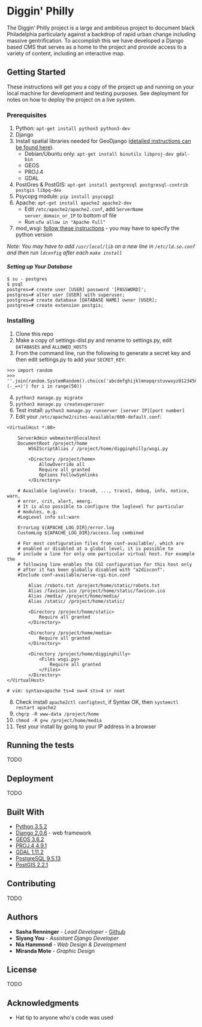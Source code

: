 # Diggin' Philly

The Diggin’ Philly project is a large and ambitious project to document black Philadelphia particularly against a backdrop of rapid urban change including massive gentrification. To accomplish this we have developed a Django based CMS that serves as a home to the project and provide access to a variety of content, including an interactive map.

## Getting Started

These instructions will get you a copy of the project up and running on your local machine for development and testing purposes. See deployment for notes on how to deploy the project on a live system.

### Prerequisites

1. Python: `apt-get install python3 python3-dev`
2. Django
3. Install spatial libraries needed for GeoDjango ([detailed instructions can be found here](https://docs.djangoproject.com/en/2.0/ref/contrib/gis/install/geolibs/)).
    * Debian/Ubuntu only: `apt-get install binutils libproj-dev gdal-bin`
    * GEOS
    * PROJ.4
    * GDAL
4. PostGres & PostGIS: `apt-get install postgresql postgresql-contrib postgis libpq-dev`
5. Psycopg module: `pip install psycopg2`
6. Apache: `apt-get install apache2 apache2-dev`
    * Edit `/etc/apache2/apache2.conf`, add `ServerName server_domain_or_IP` to bottom of file
    * Run `ufw allow in "Apache Full"`
7. mod_wsgi: [follow these instructions](http://modwsgi.readthedocs.io/en/develop/user-guides/quick-installation-guide.html) - you may have to specify the python version

*Note: You may have to add `/usr/local/lib` on a new line in `/etc/ld.so.conf` and then run `ldconfig` after each `make install`*

#### *Setting up Your Database*

```
$ su - postgres
$ psql
postgres=# create user [USER] password '[PASSWORD]';
postgres=# alter user [USER] with superuser;
postgres=# create database [DATABASE NAME] owner [USER];
postgres=# create extension postgis;
```

### Installing

1. Clone this repo
2. Make a copy of settings-dist.py and rename to settings.py, edit `DATABASES` and `ALLOWED_HOSTS`
3. From the command line, run the following to generate a secret key and then edit settings.py to add your `SECRET_KEY`:
```
>>> import random
>>> ''.join(random.SystemRandom().choice('abcdefghijklmnopqrstuvwxyz0123456789!@#$%^&*(-_=+)') for i in range(50))
```
4. `python3 manage.py migrate`
5. `python3 manage.py createsuperuser`
6. Test install: `python3 manage.py runserver [server IP][port number]`
7. Edit your `/etc/apache2/sites-available/000-default.conf`:
```
<VirtualHost *:80>

	ServerAdmin webmaster@localhost
	DocumentRoot /project/home
        WSGIScriptAlias / /project/home/digginphilly/wsgi.py

        <Directory /project/home>
            AllowOverride all
            Require all granted
            Options FollowSymlinks
        </Directory>

	# Available loglevels: trace8, ..., trace1, debug, info, notice, warn,
	# error, crit, alert, emerg.
	# It is also possible to configure the loglevel for particular
	# modules, e.g.
	#LogLevel info ssl:warn

	ErrorLog ${APACHE_LOG_DIR}/error.log
	CustomLog ${APACHE_LOG_DIR}/access.log combined

	# For most configuration files from conf-available/, which are
	# enabled or disabled at a global level, it is possible to
	# include a line for only one particular virtual host. For example the
	# following line enables the CGI configuration for this host only
	# after it has been globally disabled with "a2disconf".
	#Include conf-available/serve-cgi-bin.conf

        Alias /robots.txt /project/home/static/robots.txt
        Alias /favicon.ico /project/home/static/favicon.ico
        Alias /media/ /project/home/media/
        Alias /static/ /project/home/static/

        <Directory /project/home/static>
            Require all granted
        </Directory>

        <Directory /project/home/media>
            Require all granted
        </Directory>

        <Directory /project/home/digginphilly>
            <Files wsgi.py>
                Require all granted
            </Files>
        </Directory>
</VirtualHost>

# vim: syntax=apache ts=4 sw=4 sts=4 sr noet

```
8. Check install `apache2ctl configtest`, if Syntax OK, then `systemctl restart apache2`
9. `chgrp -R www-data /project/home`
10. `chmod -R g+w /project/home/media`
11. Test your install by going to your IP address in a browser

## Running the tests

TODO

## Deployment

TODO

## Built With

* [Python 3.5.2](https://www.python.org/)
* [Django 2.0.6](https://www.djangoproject.com/) - web framework
* [GEOS 3.6.2](https://trac.osgeo.org/geos)
* [PROJ.4 4.9.1](https://proj4.org/)
* [GDAL 1.11.2](https://trac.osgeo.org/gdal/)
* [PostgreSQL 9.5.13](https://www.postgresql.org/)
* [PostGIS 2.2.1](https://postgis.net/)


## Contributing

TODO

## Authors

* **Sasha Renninger** - *Lead Developer* - [Github](https://github.com/sashafr)
* **Siyang You** - *Assistant Django Developer*
* **Nia Hammond** - *Web Design & Development*
* **Miranda Mote** - *Graphic Design*

## License

TODO

## Acknowledgments

* Hat tip to anyone who's code was used
